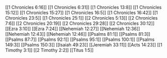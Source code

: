 [[1 Chronicles 6:16]]
[[1 Chronicles 6:31]]
[[1 Chronicles 13:8]]
[[1 Chronicles 15:12]]
[[1 Chronicles 15:27]]
[[1 Chronicles 16:5]]
[[1 Chronicles 16:42]]
[[1 Chronicles 23:5]]
[[1 Chronicles 25:1]]
[[2 Chronicles 5:13]]
[[2 Chronicles 7:6]]
[[2 Chronicles 20:19]]
[[2 Chronicles 29:28]]
[[2 Chronicles 30:12]]
[[Ezra 3:10]]
[[Ezra 7:24]]
[[Nehemiah 12:27]]
[[Nehemiah 12:36]]
[[Nehemiah 12:43]]
[[Nehemiah 12:46]]
[[Psalms 81:1]]
[[Psalms 81:3]]
[[Psalms 87:7]]
[[Psalms 92:1]]
[[Psalms 95:1]]
[[Psalms 100:1]]
[[Psalms 149:3]]
[[Psalms 150:3]]
[[Isaiah 49:23]]
[[Jeremiah 33:11]]
[[Acts 14:23]]
[[1 Timothy 3:1]]
[[2 Timothy 2:2]]
[[Titus 1:5]]

